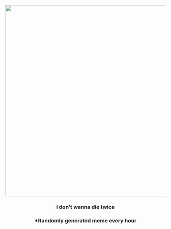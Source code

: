 <p align="center">
        <img src="https://i.redd.it/amkmk4g5nep81.jpg" width="600" height="600">
        </p>
        <h3 align="center">i don’t wanna die twice</h3>
        <h3 align="center">*Randomly generated meme every hour</h3>
    